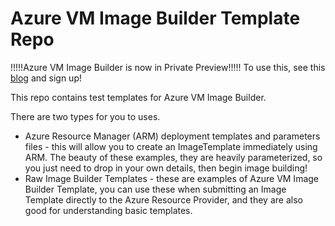 # Azure VM Image Builder Template Repo
!!!!!Azure VM Image Builder is now in Private Preview!!!!!
To use this, see this [blog](https://azure.microsoft.com/en-us/blog/announcing-private-preview-of-azure-vm-image-builder/) and sign up!

This repo contains test templates for Azure VM Image Builder.

There are two types for you to uses.
* Azure Resource Manager (ARM) deployment templates and parameters files - this will allow you to create an ImageTemplate immediately using ARM. The beauty of these examples, they are heavily parameterized, so you just need to drop in your own details, then begin image building! 
* Raw Image Builder Templates - these are examples of Azure VM Image Builder Template, you can use these when submitting an Image Template directly to the Azure Resource Provider, and they are also good for understanding basic templates.
